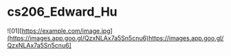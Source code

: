 # cs206_Edward_Hu
![01][https://example.com/image.jpg](https://images.app.goo.gl/QzxNLAx7a5Sn5cnu6)https://images.app.goo.gl/QzxNLAx7a5Sn5cnu6]

